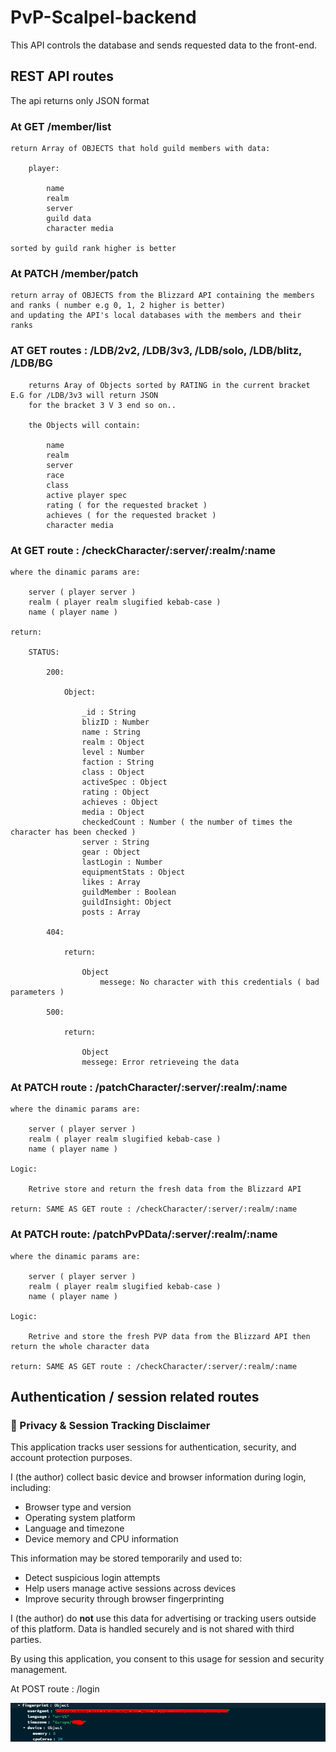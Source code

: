 # PvP-Scalpel-backend
This API controls the database and sends requested data to the front-end.

## REST API routes

The api returns only JSON format

### At GET /member/list

    return Array of OBJECTS that hold guild members with data:

        player:

            name
            realm
            server
            guild data 
            character media

    sorted by guild rank higher is better

### At PATCH /member/patch

    return array of OBJECTS from the Blizzard API containing the members and ranks ( number e.g 0, 1, 2 higher is better)
    and updating the API's local databases with the members and their ranks

### AT GET routes : /LDB/2v2, /LDB/3v3, /LDB/solo, /LDB/blitz, /LDB/BG

        returns Aray of Objects sorted by RATING in the current bracket E.G for /LDB/3v3 will return JSON 
        for the bracket 3 V 3 end so on..

        the Objects will contain:

            name
            realm
            server
            race
            class
            active player spec
            rating ( for the requested bracket )
            achieves ( for the requested bracket )
            character media
        
### At GET route : /checkCharacter/:server/:realm/:name

    where the dinamic params are:

        server ( player server )
        realm ( player realm slugified kebab-case )
        name ( player name )

    return:

        STATUS:

            200:

                Object:

                    _id : String
                    blizID : Number
                    name : String
                    realm : Object
                    level : Number
                    faction : String
                    class : Object
                    activeSpec : Object
                    rating : Object
                    achieves : Object
                    media : Object
                    checkedCount : Number ( the number of times the character has been checked )
                    server : String
                    gear : Object
                    lastLogin : Number
                    equipmentStats : Object
                    likes : Array
                    guildMember : Boolean
                    guildInsight: Object
                    posts : Array

            404:
            
                return:
                
                    Object
                        messege: No character with this credentials ( bad parameters )

            500:

                return:

                    Object
                    messege: Error retrieveing the data

### At PATCH route : /patchCharacter/:server/:realm/:name

    where the dinamic params are:

        server ( player server )
        realm ( player realm slugified kebab-case )
        name ( player name )

    Logic:

        Retrive store and return the fresh data from the Blizzard API

    return: SAME AS GET route : /checkCharacter/:server/:realm/:name

### At PATCH route: /patchPvPData/:server/:realm/:name

    where the dinamic params are:

        server ( player server )
        realm ( player realm slugified kebab-case )
        name ( player name )

    Logic:

        Retrive and store the fresh PVP data from the Blizzard API then return the whole character data

    return: SAME AS GET route : /checkCharacter/:server/:realm/:name


## Authentication / session related routes

### 🔐 Privacy & Session Tracking Disclaimer

This application tracks user sessions for authentication, security, and account protection purposes.

I (the author) collect basic device and browser information during login, including:
- Browser type and version
- Operating system platform
- Language and timezone
- Device memory and CPU information

This information may be stored temporarily and used to:
- Detect suspicious login attempts
- Help users manage active sessions across devices
- Improve security through browser fingerprinting

I (the author) do **not** use this data for advertising or tracking users outside of this platform. Data is handled securely and is not shared with third parties.

By using this application, you consent to this usage for session and security management.


At POST route : /login

![alt text](./README_ASSETS/fprint.png)